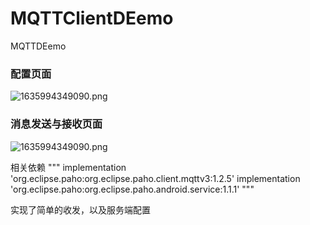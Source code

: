 # MQTTClientDEemo
MQTTDEemo
### 配置页面
![1635994349090.png](https://github.com/Daimhim/MQTTClientDEemo/blob/master/images/屏幕截图_20221115_182443.png)
### 消息发送与接收页面
![1635994349090.png](https://github.com/Daimhim/MQTTClientDEemo/blob/master/images/屏幕截图_20221115_182514.png)

相关依赖
"""
implementation 'org.eclipse.paho:org.eclipse.paho.client.mqttv3:1.2.5'
implementation 'org.eclipse.paho:org.eclipse.paho.android.service:1.1.1'
"""

实现了简单的收发，以及服务端配置
